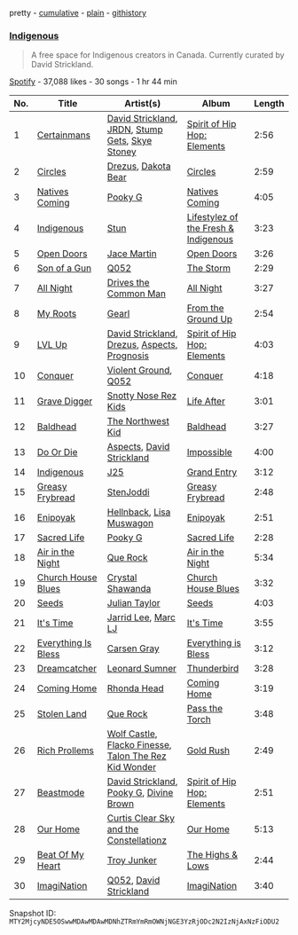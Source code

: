 pretty - [cumulative](/playlists/cumulative/37i9dQZF1DWYrH4yMJbkL8.md) - [plain](/playlists/plain/37i9dQZF1DWYrH4yMJbkL8) - [githistory](https://github.githistory.xyz/mackorone/spotify-playlist-archive/blob/main/playlists/plain/37i9dQZF1DWYrH4yMJbkL8)

### [Indigenous](https://open.spotify.com/playlist/37i9dQZF1DWYrH4yMJbkL8)

> A free space for Indigenous creators in Canada\. Currently curated by David Strickland.

[Spotify](https://open.spotify.com/user/spotify) - 37,088 likes - 30 songs - 1 hr 44 min

| No. | Title | Artist(s) | Album | Length |
|---|---|---|---|---|
| 1 | [Certainmans](https://open.spotify.com/track/4y89AiTlCijJD78EfY5afp) | [David Strickland](https://open.spotify.com/artist/3uiLDKuZbSyPRh7wdzT56G), [JRDN](https://open.spotify.com/artist/5v44WEYTAsI7rnuxsfJBly), [Stump Gets](https://open.spotify.com/artist/4lY9nyqjdR9VrC94iSgboG), [Skye Stoney](https://open.spotify.com/artist/1mxl5dowMJ17AjQenXSFm9) | [Spirit of Hip Hop: Elements](https://open.spotify.com/album/2HelVgf6YgnqslpqgAlLoq) | 2:56 |
| 2 | [Circles](https://open.spotify.com/track/45XnujE0wweAt8zuaEfNqa) | [Drezus](https://open.spotify.com/artist/08G2YWw73h9tgNN1CcqTOZ), [Dakota Bear](https://open.spotify.com/artist/25MEoFUjbq3v7Tc66YHv48) | [Circles](https://open.spotify.com/album/1uCmwNYgdn8BYfs8vwLiPU) | 2:59 |
| 3 | [Natives Coming](https://open.spotify.com/track/0xXLRXhSnIKrvhKgSl6QgM) | [Pooky G](https://open.spotify.com/artist/0hb8GuMc1l6ODRMovclPrg) | [Natives Coming](https://open.spotify.com/album/1p12ug4xuZLrTLeZKmly2P) | 4:05 |
| 4 | [Indigenous](https://open.spotify.com/track/44dGG6MfX9nWPsQD1opkMq) | [Stun](https://open.spotify.com/artist/6VbNlGtDDyO3pVCMDqLylR) | [Lifestylez of the Fresh & Indigenous](https://open.spotify.com/album/6hogy1sw5nX0g2Mto4yxOG) | 3:23 |
| 5 | [Open Doors](https://open.spotify.com/track/5ypIMtQa75KHt3NkE3jil4) | [Jace Martin](https://open.spotify.com/artist/3xf8LLl2ZMTIsnrK0Ms7CA) | [Open Doors](https://open.spotify.com/album/7Azn0p4oDPjNOSffIVTUpl) | 3:26 |
| 6 | [Son of a Gun](https://open.spotify.com/track/5zsVYoquMgMSZYXzTwLbB7) | [Q052](https://open.spotify.com/artist/2T6gwpmENgpNZTWLJ2bKVE) | [The Storm](https://open.spotify.com/album/2PJDK1hEOnFHOM8qt7qrgQ) | 2:29 |
| 7 | [All Night](https://open.spotify.com/track/0RGAfDifCecF9luOS9jMXP) | [Drives the Common Man](https://open.spotify.com/artist/2wcZTsK9T9ANPCLWDHtFIZ) | [All Night](https://open.spotify.com/album/08SmdqGpoFvM9Et6sir3Uh) | 3:27 |
| 8 | [My Roots](https://open.spotify.com/track/5z4Yl9hQ1rPHtRmtvj2D3R) | [Gearl](https://open.spotify.com/artist/3EylKuZyncDiQL9w5me5m4) | [From the Ground Up](https://open.spotify.com/album/7F11xXJYIMLsMwVmcswDkV) | 2:54 |
| 9 | [LVL Up](https://open.spotify.com/track/2h5pGjSq4EdQxzDOPDeNsK) | [David Strickland](https://open.spotify.com/artist/3uiLDKuZbSyPRh7wdzT56G), [Drezus](https://open.spotify.com/artist/08G2YWw73h9tgNN1CcqTOZ), [Aspects](https://open.spotify.com/artist/69LoIKhuJuda9MLrxWLrLn), [Prognosis](https://open.spotify.com/artist/0lgk1kHZw7gX9lsEEjaCxQ) | [Spirit of Hip Hop: Elements](https://open.spotify.com/album/2HelVgf6YgnqslpqgAlLoq) | 4:03 |
| 10 | [Conquer](https://open.spotify.com/track/7G3HQr2Eg2jnjEZKYbsZEB) | [Violent Ground](https://open.spotify.com/artist/4NggpgL0QyEmrdYQTrXUdy), [Q052](https://open.spotify.com/artist/2T6gwpmENgpNZTWLJ2bKVE) | [Conquer](https://open.spotify.com/album/2NQsY5pkAvQKwEKHXT2dzR) | 4:18 |
| 11 | [Grave Digger](https://open.spotify.com/track/63Tj6tcu16Oli5CHQpscvJ) | [Snotty Nose Rez Kids](https://open.spotify.com/artist/16T3el1CEjX49qFA7UT2n5) | [Life After](https://open.spotify.com/album/4W9xrubWyGteS9887uPP3o) | 3:01 |
| 12 | [Baldhead](https://open.spotify.com/track/67zPuemTuELBI4ZbzGVJqO) | [The Northwest Kid](https://open.spotify.com/artist/5Res9jNYMBw9nXqYjsEg4k) | [Baldhead](https://open.spotify.com/album/5AMv4c7wHSrhMD4XflSjG8) | 3:27 |
| 13 | [Do Or Die](https://open.spotify.com/track/5ksZxHKI0CqJBKrNUWrGSK) | [Aspects](https://open.spotify.com/artist/69LoIKhuJuda9MLrxWLrLn), [David Strickland](https://open.spotify.com/artist/7zPBcwrVMlx9Cqpu49P8y9) | [Impossible](https://open.spotify.com/album/6RbYmVI3PVP7tB9GEvt3gE) | 4:00 |
| 14 | [Indigenous](https://open.spotify.com/track/1jLeGHNU8INCGes7Goi6Uw) | [J25](https://open.spotify.com/artist/0zvt2CkXqszuXcdsQ3ncPo) | [Grand Entry](https://open.spotify.com/album/0Zsykm3miOnXs6yCXpYveE) | 3:12 |
| 15 | [Greasy Frybread](https://open.spotify.com/track/4bqXko7FPqSm2pz4noKerW) | [StenJoddi](https://open.spotify.com/artist/55U1IXgTHcRNpl1tRRrV3d) | [Greasy Frybread](https://open.spotify.com/album/6y5OOq78MkUmABrT0ocFOE) | 2:48 |
| 16 | [Enipoyak](https://open.spotify.com/track/6uXxwoCOV6og4s132kYwGx) | [Hellnback](https://open.spotify.com/artist/6uQP92pp2b16OF2kZaxHdZ), [Lisa Muswagon](https://open.spotify.com/artist/0ZkIb4eCGyDSGIBMEAj2yh) | [Enipoyak](https://open.spotify.com/album/1AYlyES4Aet9rrw7zpAQgp) | 2:51 |
| 17 | [Sacred Life](https://open.spotify.com/track/3oPFgFIjThpaFdIk8dlP7U) | [Pooky G](https://open.spotify.com/artist/0hb8GuMc1l6ODRMovclPrg) | [Sacred Life](https://open.spotify.com/album/5AfnHUzgGrDI6Qo6bDRrYX) | 2:28 |
| 18 | [Air in the Night](https://open.spotify.com/track/1epCKn8HvwRCUiTnynW54b) | [Que Rock](https://open.spotify.com/artist/25eJA2In4LBFboxN2mfoHY) | [Air in the Night](https://open.spotify.com/album/135ItejRM89nNawoldd3le) | 5:34 |
| 19 | [Church House Blues](https://open.spotify.com/track/2TfelkCoKk2aGh7SuuKTFr) | [Crystal Shawanda](https://open.spotify.com/artist/31X6W8Y4y9E0G78r5Y2rXG) | [Church House Blues](https://open.spotify.com/album/2cCuO5kbKBYkhRP6028JvC) | 3:32 |
| 20 | [Seeds](https://open.spotify.com/track/0t47bIDjKLTxUSwtWGZcj6) | [Julian Taylor](https://open.spotify.com/artist/35k2toFgs8gru6GMPChzo6) | [Seeds](https://open.spotify.com/album/2UWDJDoJRSgCyYpH333UlV) | 4:03 |
| 21 | [It's Time](https://open.spotify.com/track/20p1aC70nUObX5DTebYWfn) | [Jarrid Lee](https://open.spotify.com/artist/1o5aDZMy5rrKKGZM5ZsyX9), [Marc LJ](https://open.spotify.com/artist/3WXuiJqnmT0ug7qBPIaIo3) | [It's Time](https://open.spotify.com/album/2IHCcsbrZrJ3qBESFSCukn) | 3:55 |
| 22 | [Everything Is Bless](https://open.spotify.com/track/2yJmS83MrIzqijJbzcVJJl) | [Carsen Gray](https://open.spotify.com/artist/2Rghdsv4GA0dvKqLAnAWZs) | [Everything is Bless](https://open.spotify.com/album/0P4DiD5jTuNZuZ5A2p37ik) | 3:12 |
| 23 | [Dreamcatcher](https://open.spotify.com/track/4zeDqxmK6x1ZGqQZGz1jOr) | [Leonard Sumner](https://open.spotify.com/artist/0MYSpdiE9Jp6GBTsNvlZQ5) | [Thunderbird](https://open.spotify.com/album/404e7x6YmiTvr8fWZCLbII) | 3:28 |
| 24 | [Coming Home](https://open.spotify.com/track/5Md7FYvQgZtiTemHXVgGL7) | [Rhonda Head](https://open.spotify.com/artist/3TM5QL6rMaRf3b4ktSrX8N) | [Coming Home](https://open.spotify.com/album/1XoofXBHovmjEubC4v1xJB) | 3:19 |
| 25 | [Stolen Land](https://open.spotify.com/track/4kUn7Gr8x1LhTzveePwS2A) | [Que Rock](https://open.spotify.com/artist/25eJA2In4LBFboxN2mfoHY) | [Pass the Torch](https://open.spotify.com/album/2OSCceRfNm6FLSbxsBSo3P) | 3:48 |
| 26 | [Rich Prollems](https://open.spotify.com/track/0yf2hBzEwDTbzgZFpMoj5T) | [Wolf Castle](https://open.spotify.com/artist/4a0kFZeBNUTvD2iN55HBwq), [Flacko Finesse](https://open.spotify.com/artist/7zkFPt8HRSSN5dYd7peqDJ), [Talon The Rez Kid Wonder](https://open.spotify.com/artist/2TazIqRgLIUUZOPb8tWjRM) | [Gold Rush](https://open.spotify.com/album/5cM5G3KGa7pDt6s7uXUJSn) | 2:49 |
| 27 | [Beastmode](https://open.spotify.com/track/21v3zO4yDMduEvkj2RJGjg) | [David Strickland](https://open.spotify.com/artist/3uiLDKuZbSyPRh7wdzT56G), [Pooky G](https://open.spotify.com/artist/0hb8GuMc1l6ODRMovclPrg), [Divine Brown](https://open.spotify.com/artist/0quKBMxFPX36JhyGmNOZKa) | [Spirit of Hip Hop: Elements](https://open.spotify.com/album/2HelVgf6YgnqslpqgAlLoq) | 2:51 |
| 28 | [Our Home](https://open.spotify.com/track/342MBodBqiHv93jOEjnaig) | [Curtis Clear Sky and the Constellationz](https://open.spotify.com/artist/6nnegQsQIJhOxKourCo3dA) | [Our Home](https://open.spotify.com/album/7cJ0E5SXdrH2Yo0aLAockH) | 5:13 |
| 29 | [Beat Of My Heart](https://open.spotify.com/track/59kftlwVEVDHDMLNgO7Bt3) | [Troy Junker](https://open.spotify.com/artist/3MiN1ORRfl0gPMvJwT2adG) | [The Highs & Lows](https://open.spotify.com/album/0jLTvQTT24frCkaUXveM0i) | 2:44 |
| 30 | [ImagiNation](https://open.spotify.com/track/7nC3LBhp2bev8M4t7OO5oT) | [Q052](https://open.spotify.com/artist/2T6gwpmENgpNZTWLJ2bKVE), [David Strickland](https://open.spotify.com/artist/3uiLDKuZbSyPRh7wdzT56G) | [ImagiNation](https://open.spotify.com/album/2Bi01Xd77DXxV9FUGOZFYr) | 3:40 |

Snapshot ID: `MTY2MjcyNDE5OSwwMDAwMDAwMDNhZTRmYmRmOWNjNGE3YzRjODc2N2IzNjAxNzFiODU2`
